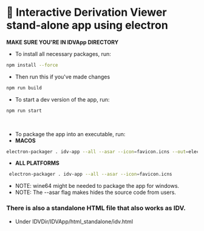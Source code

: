 # 🚀 Interactive Derivation Viewer stand-alone app using electron

**MAKE SURE YOU'RE IN IDVApp DIRECTORY**

- To install all necessary packages, run:

```bash
npm install --force
```

- Then run this if you've made changes

```bash
npm run build
```

- To start a dev version of the app, run:

```bash
npm run start
```

<br>

- To package the app into an executable, run:
- **MACOS**

```bash
electron-packager . idv-app --all --asar --icon=favicon.icns --out=electron_executables
```

- **ALL PLATFORMS**

```bash
 electron-packager . idv-app --all --asar --icon=favicon.icns
```

- NOTE: wine64 might be needed to package the app for windows.
- NOTE: The --asar flag makes hides the source code from users.



### There is also a standalone HTML file that also works as IDV.

 - Under IDVDir/IDVApp/html_standalone/idv.html